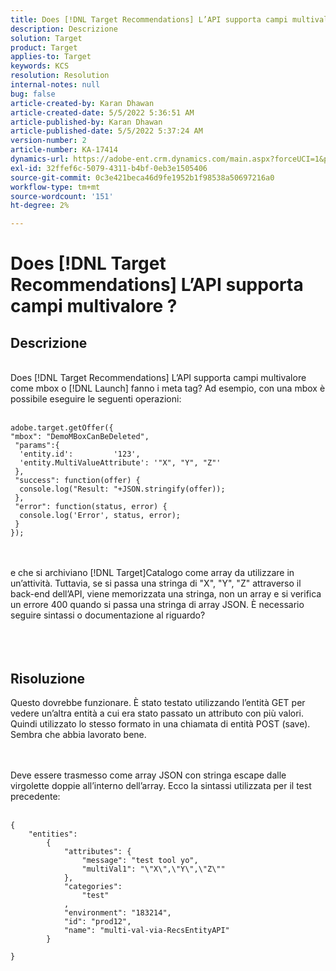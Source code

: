 ```yaml
---
title: Does [!DNL Target Recommendations] L’API supporta campi multivalore ?
description: Descrizione
solution: Target
product: Target
applies-to: Target
keywords: KCS
resolution: Resolution
internal-notes: null
bug: false
article-created-by: Karan Dhawan
article-created-date: 5/5/2022 5:36:51 AM
article-published-by: Karan Dhawan
article-published-date: 5/5/2022 5:37:24 AM
version-number: 2
article-number: KA-17414
dynamics-url: https://adobe-ent.crm.dynamics.com/main.aspx?forceUCI=1&pagetype=entityrecord&etn=knowledgearticle&id=3c966259-35cc-ec11-a7b5-6045bd00db25
exl-id: 32ffef6c-5079-4311-b4bf-0eb3e1505406
source-git-commit: 0c3e421beca46d9fe1952b1f98538a50697216a0
workflow-type: tm+mt
source-wordcount: '151'
ht-degree: 2%

---
```


# Does [!DNL Target Recommendations] L’API supporta campi multivalore ?

## Descrizione

<br>Does [!DNL Target Recommendations] L’API supporta campi multivalore come mbox o [!DNL Launch] fanno i meta tag? Ad esempio, con una mbox è possibile eseguire le seguenti operazioni:<br><br>

```
adobe.target.getOffer({
"mbox": "DemoMBoxCanBeDeleted",
 "params":{
  'entity.id':         '123',   
  'entity.MultiValueAttribute': '"X", "Y", "Z"'
 },
 "success": function(offer) {
  console.log("Result: "+JSON.stringify(offer));
 },
 "error": function(status, error) {
  console.log('Error', status, error);
 }
});
```

<br><br>e che si archiviano [!DNL Target]Catalogo come array da utilizzare in un’attività. Tuttavia, se si passa una stringa di &quot;X&quot;, &quot;Y&quot;, &quot;Z&quot; attraverso il back-end dell’API, viene memorizzata una stringa, non un array e si verifica un errore 400 quando si passa una stringa di array JSON. È necessario seguire sintassi o documentazione al riguardo?<br><br><br><br>

## Risoluzione


Questo dovrebbe funzionare. È stato testato utilizzando l’entità GET per vedere un’altra entità a cui era stato passato un attributo con più valori. Quindi utilizzato lo stesso formato in una chiamata di entità POST (save). Sembra che abbia lavorato bene.




<br><br>Deve essere trasmesso come array JSON con stringa escape dalle virgolette doppie all’interno dell’array. Ecco la sintassi utilizzata per il test precedente:<br><br>

```
{
    "entities":
        {
            "attributes": {
                "message": "test tool yo",
                "multiVal1": "\"X\",\"Y\",\"Z\""
            },
            "categories": 
                "test"
            ,
            "environment": "183214",
            "id": "prod12",
            "name": "multi-val-via-RecsEntityAPI"
        }
    
}
```
